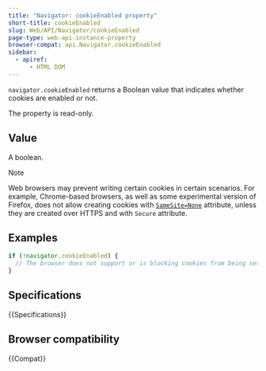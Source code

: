```yaml
---
title: "Navigator: cookieEnabled property"
short-title: cookieEnabled
slug: Web/API/Navigator/cookieEnabled
page-type: web-api-instance-property
browser-compat: api.Navigator.cookieEnabled
sidebar:
  - apiref:
      - HTML DOM
---
```


`navigator.cookieEnabled` returns a Boolean value that indicates whether cookies are enabled or not.

The property is read-only.

## Value

A boolean.

> [!NOTE]
> Web browsers may prevent writing certain cookies in certain scenarios. For example, Chrome-based browsers, as well as some experimental version of Firefox, does not allow creating cookies with [`SameSite=None`](/en-US/docs/Web/HTTP/Reference/Headers/Set-Cookie#samesitesamesite-value) attribute, unless they are created over HTTPS and with `Secure` attribute.

## Examples

```js
if (!navigator.cookieEnabled) {
  // The browser does not support or is blocking cookies from being set.
}
```

## Specifications

{{Specifications}}

## Browser compatibility

{{Compat}}
